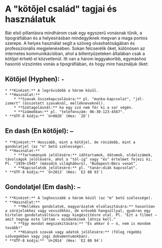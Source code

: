 # A "kötőjel család" tagjai és használatuk

Bár első pillantásra mindhárom csak egy egyszerű vonásnak tűnik, a tipográfiában és a helyesírásban mindegyiknek megvan a maga pontos szerepe. A helyes használat segít a szöveg olvashatóságában és professzionális megjelenésében. Sokan felcserélik őket, különösen az internetes kommunikációban, ahol a billentyűzeteken általában csak a kötőjel érhető el közvetlenül.
Itt van a három leggyakoribb, egymáshoz hasonló vízszintes vonás a tipográfiában, és hogy mire használjuk őket:

## **Kötőjel (Hyphen): `-`**
    * **Kinézet:** A legrövidebb a három közül.
    * **Használat:**
        * **Szavak összekapcsolására:** pl. "munka-kapcsolat", "jól-ismert" (összetett szavaknál, mellékneveknél).
        * **Szótagolásnál:** ha egy szó nem fér ki a sor végén.
        * **Számokban:** pl. "telefonszám: 06-30-123-4567".
    * **UTF-8 kódja:** `U+002D` (Hex: `2D`)

## **En dash (En kötőjel): `–`**
    * **Kinézet:** Hosszabb, mint a kötőjel, de rövidebb, mint a gondolatjel (az "n" betű szélessége).
    * **Használat:**
        * **Tartományok jelölésére:** időtartamok, dátumok, oldalszámok, távolságok jelölésére, ahol a "tól-ig" vagy "és" értelmet fejezi ki. Pl. "1939–1945" (második világháború), "Budapest–Bécs vonat".
        * **Kapcsolatok jelölésére:** pl. "tanár–diák kapcsolat".
    * **UTF-8 kódja:** `U+2013` (Hex: `E2 80 93`)

## **Gondolatjel (Em dash): `—`**
    * **Kinézet:** A leghosszabb a három közül (az "m" betű szélessége).
    * **Használat:**
        * **Mellékes gondolatok, magyarázatok elválasztására:** hasonlóan a zárójelekhez vagy vesszőkhöz, de erősebb hangsúllyal, gyakran egy hirtelen gondolatváltásra vagy kiegészítésre utal. Pl. "Ezt a filmet – amit tegnap este láttam – mindenkinek látnia kell."
        * **Egy mondat megszakítására:** "És akkor ő – ó, nem is mondom tovább!"
        * **Hiányzó szavak vagy adatok jelölésére:** (főleg régebbi szövegekben vagy jogi dokumentumokban).
    * **UTF-8 kódja:** `U+2014` (Hex: `E2 80 94`)

